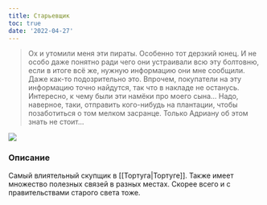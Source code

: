 ```yaml
---
title: Старьевщик
toc: true
date: '2022-04-27'
---
```

>Ох и утомили меня эти пираты. Особенно тот дерзкий юнец. И не особо даже понятно ради чего они устраивали всю эту болтовню, если в итоге всё же, нужную информацию они мне сообщили. Даже как-то подозрительно это.  Впрочем, покупатели на эту информацию точно найдутся, так что в накладе не останусь.
>Интересно, к чему были эти намёки про моего сына... Надо, наверное, таки, отправить кого-нибудь на плантации, чтобы позаботиться о том мелком засранце. Только Адриану об этом знать не стоит...

![](https://i.imgur.com/VgCmE9Y.png)

### Описание
Самый влиятельный скупщик в [[Тортуга|Тортуге]]. Также имеет множество полезных связей в разных местах. Скорее всего и с правительствами старого света тоже.